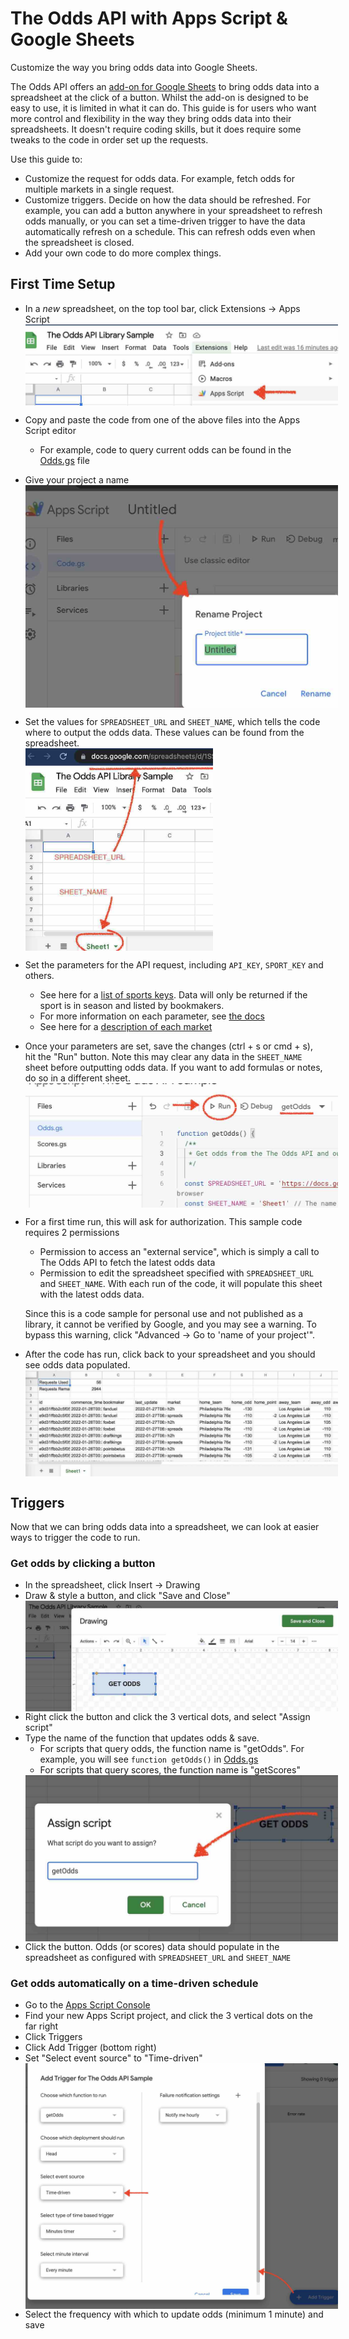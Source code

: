 # The Odds API with Apps Script & Google Sheets

Customize the way you bring odds data into Google Sheets.

The Odds API offers an [add-on for Google Sheets](https://workspace.google.com/marketplace/app/sports_odds/426905155013?hl=en&pann=sheets_addon_widget) to bring odds data into a spreadsheet at the click of a button. Whilst the add-on is designed to be easy to use, it is limited in what it can do. This guide is for users who want more control and flexibility in the way they bring odds data into their spreadsheets. It doesn't require coding skills, but it does require some tweaks to the code in order set up the requests.

Use this guide to:

- Customize the request for odds data. For example, fetch odds for multiple markets in a single request.
- Customize triggers. Decide on how the data should be refreshed. For example, you can add a button anywhere in your spreadsheet to refresh odds manually, or you can set a time-driven trigger to have the data automatically refresh on a schedule. This can refresh odds even when the spreadsheet is closed.
- Add your own code to do more complex things.

## First Time Setup

- In a *new* spreadsheet, on the top tool bar, click Extensions -> Apps Script
    <img src="screenshots/start_apps_script.jpg" alt="Start Apps Script" style="display: block; max-width: 500px;" />
- Copy and paste the code from one of the above files into the Apps Script editor
    - For example, code to query current odds can be found in the [Odds.gs](./Odds.gs) file

- Give your project a name
    <img src="screenshots/rename_project.jpg" alt="Rename Project" style="display: block; max-width: 500px;" />
- Set the values for `SPREADSHEET_URL` and `SHEET_NAME`, which tells the code where to output the odds data. These values can be found from the spreadsheet.
    <img src="screenshots/output_params.jpg" alt="Finding Output Params" style="display: block; max-width: 300px;" />
- Set the parameters for the API request, including `API_KEY`, `SPORT_KEY` and others.
    - See here for a [list of sports keys](https://the-odds-api.com/sports-odds-data/sports-apis.html). Data will only be returned if the sport is in season and listed by bookmakers.
    - For more information on each parameter, see [the docs](https://the-odds-api.com/liveapi/guides/v4/#parameters-2)
    - See here for a [description of each market](https://the-odds-api.com/sports-odds-data/betting-markets.html)
- Once your parameters are set, save the changes (ctrl + s or cmd + s), hit the "Run" button. Note this may clear any data in the `SHEET_NAME` sheet before outputting odds data. If you want to add formulas or notes, do so in a different sheet.
    <img src="screenshots/run_apps_script.jpg" alt="Run Apps Script" style="display: block; max-width: 500px;" />
- For a first time run, this will ask for authorization. This sample code requires 2 permissions
    - Permission to access an "external service", which is simply a call to The Odds API to fetch the latest odds data
    - Permission to edit the spreadsheet specified with `SPREADSHEET_URL` and `SHEET_NAME`. With each run of the code, it will populate this sheet with the latest odds data.

    Since this is a code sample for personal use and not published as a library, it cannot be verified by Google, and you may see a warning. To bypass this warning, click "Advanced -> Go to 'name of your project'".

- After the code has run, click back to your spreadsheet and you should see odds data populated.
    <img src="screenshots/data_output.jpg" alt="Data Output" style="display: block; max-width: 500px;" />

## Triggers

Now that we can bring odds data into a spreadsheet, we can look at easier ways to trigger the code to run.

### Get odds by clicking a button
- In the spreadsheet, click Insert -> Drawing
- Draw & style a button, and click "Save and Close"
    <img src="screenshots/add_button_trigger.jpg" alt="Add Button Trigger" style="display: block; max-width: 500px;" />
- Right click the button and click the 3 vertical dots, and select "Assign script"
- Type the name of the function that updates odds & save.
    - For scripts that query odds, the function name is "getOdds". For example, you will see `function getOdds()` in [Odds.gs](./Odds.gs)
    - For scripts that query scores, the function name is "getScores"
    <img src="screenshots/assign_script.jpg" alt="Assign Script" style="display: block; max-width: 500px;" />
- Click the button. Odds (or scores) data should populate in the spreadsheet as configured with `SPREADSHEET_URL` and `SHEET_NAME`

### Get odds automatically on a time-driven schedule

- Go to the [Apps Script Console](https://script.google.com/home/my)
- Find your new Apps Script project, and click the 3 vertical dots on the far right
- Click Triggers
- Click Add Trigger (bottom right)
- Set "Select event source" to "Time-driven"
    <img src="screenshots/add_time_trigger.jpg" alt="Add Time Trigger" style="display: block; max-width: 500px;" />
- Select the frequency with which to update odds (minimum 1 minute) and save
